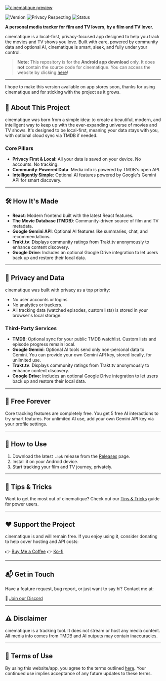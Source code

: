 [![cinematique preview](https://media.discordapp.net/attachments/647884127386992665/1392620077702189207/fgfg.png?ex=68703204&is=686ee084&hm=dddc108355eec9797b8d36549d1ce9f6e55d488e9830c38f7a72e9419b11e88a&=&format=webp&quality=lossless&width=1249&height=210)](https://cinematique.me)


![Version](https://img.shields.io/badge/version-0.3.4-blue.svg)
![Privacy Respecting](https://img.shields.io/badge/privacy-100%25%20local-success)
![Status](https://img.shields.io/badge/status-beta-orange.svg)


**A personal media tracker for film and TV lovers, by a film and TV lover.**

cinematique is a local-first, privacy-focused app designed to help you track the movies and TV shows you love. Built with care, powered by community data and optional AI, cinematique is smart, sleek, and fully under your control.

> **Note:** This repository is for the **Android app download** only. It does **not** contain the source code for cinematique. You can access the website by clicking [here](https://cinematique.me)!

---

I hope to make this version available on app stores soon, thanks for using cinematique and for sticking with the project as it grows.

## 🚀 About This Project

cinematique was born from a simple idea: to create a beautiful, modern, and intelligent way to keep up with the ever-expanding universe of movies and TV shows. It's designed to be local-first, meaning your data stays with you, with optional cloud sync via TMDB if needed.

### Core Pillars

* **Privacy First & Local**: All your data is saved on your device. No accounts. No tracking.
* **Community-Powered Data**: Media info is powered by TMDB's open API.
* **Intelligently Simple**: Optional AI features powered by Google's Gemini API for smart discovery.

---

## 🛠 How It's Made

* **React**: Modern frontend built with the latest React features.
* **The Movie Database (TMDB)**: Community-driven source of film and TV metadata.
* **Google Gemini API**: Optional AI features like summaries, chat, and recommendations.
* **Trakt.tv**: Displays community ratings from Trakt.tv anonymously to enhance content discovery.
* **Google Drive**: Includes an optional Google Drive integration to let users back up and restore their local data.

---

## 🔐 Privacy and Data

cinematique was built with privacy as a top priority:

* No user accounts or logins.
* No analytics or trackers.
* All tracking data (watched episodes, custom lists) is stored in your browser's local storage.

### Third-Party Services

* **TMDB**: Optional sync for your public TMDB watchlist. Custom lists and episode progress remain local.
* **Google Gemini**: Optional AI tools send only non-personal data to Gemini. You can provide your own Gemini API key, stored locally, for unlimited use.
* **Trakt.tv**: Displays community ratings from Trakt.tv anonymously to enhance content discovery.
* **Google Drive**: Includes an optional Google Drive integration to let users back up and restore their local data.

---

## 💸 Free Forever

Core tracking features are completely free. You get 5 free AI interactions to try smart features. For unlimited AI use, add your own Gemini API key via your profile settings.

---

## 📲 How to Use

1. Download the latest `.apk` release from the [Releases](https://github.com/arctco/cinematiqueandroid/releases) page.
2. Install it on your Android device.
3. Start tracking your film and TV journey, privately.

---

## 🧠 Tips & Tricks

Want to get the most out of cinematique? Check out our [Tips & Tricks](https://cinematique.me) guide for power users.

---

## ❤️ Support the Project

cinematique is and will remain free. If you enjoy using it, consider donating to help cover hosting and API costs:

👉 [Buy Me a Coffee](https://buymeacoffee.com/cinematique)
👉 [Ko-fi](https://ko-fi.com/cinematique)

---

## 📬 Get in Touch

Have a feature request, bug report, or just want to say hi? Contact me at:

📧 [Join our Discord](https://discord.gg/ywMAE7p7tE)

---

## ⚠️ Disclaimer

cinematique is a tracking tool. It does not stream or host any media content. All media info comes from TMDB and AI outputs may contain inaccuracies.

---

## 📜 Terms of Use

By using this website/app, you agree to the terms outlined [here](https://github.com/arctco/cinematiqueandroid/blob/master/TERMS.md). Your continued use implies acceptance of any future updates to these terms.
